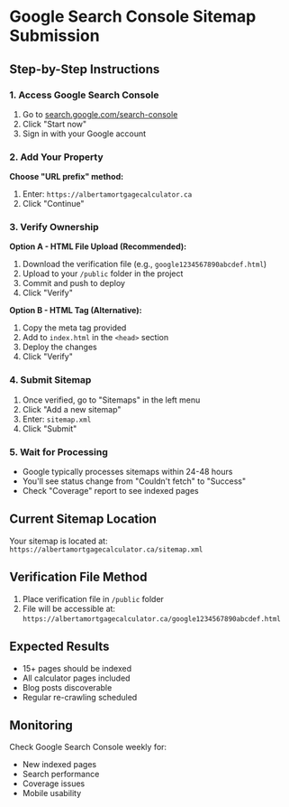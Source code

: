 # Google Search Console Sitemap Submission

## Step-by-Step Instructions

### 1. Access Google Search Console
1. Go to [search.google.com/search-console](https://search.google.com/search-console)
2. Click "Start now"
3. Sign in with your Google account

### 2. Add Your Property
**Choose "URL prefix" method:**
1. Enter: `https://albertamortgagecalculator.ca`
2. Click "Continue"

### 3. Verify Ownership
**Option A - HTML File Upload (Recommended):**
1. Download the verification file (e.g., `google1234567890abcdef.html`)
2. Upload to your `/public` folder in the project
3. Commit and push to deploy
4. Click "Verify"

**Option B - HTML Tag (Alternative):**
1. Copy the meta tag provided
2. Add to `index.html` in the `<head>` section
3. Deploy the changes
4. Click "Verify"

### 4. Submit Sitemap
1. Once verified, go to "Sitemaps" in the left menu
2. Click "Add a new sitemap"
3. Enter: `sitemap.xml`
4. Click "Submit"

### 5. Wait for Processing
- Google typically processes sitemaps within 24-48 hours
- You'll see status change from "Couldn't fetch" to "Success"
- Check "Coverage" report to see indexed pages

## Current Sitemap Location
Your sitemap is located at: `https://albertamortgagecalculator.ca/sitemap.xml`

## Verification File Method
1. Place verification file in `/public` folder
2. File will be accessible at: `https://albertamortgagecalculator.ca/google1234567890abcdef.html`

## Expected Results
- 15+ pages should be indexed
- All calculator pages included
- Blog posts discoverable
- Regular re-crawling scheduled

## Monitoring
Check Google Search Console weekly for:
- New indexed pages
- Search performance
- Coverage issues
- Mobile usability
